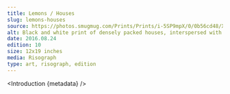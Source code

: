 ```yaml
---
title: Lemons / Houses
slug: lemons-houses
source: https://photos.smugmug.com/Prints/Prints/i-5SP9mpX/0/0b56cd48/X2/lemons-800-X2.png
alt: Black and white print of densely packed houses, interspersed with mist and lemon blossoms.
date: 2016.08.24
edition: 10
size: 12x19 inches
media: Risograph
type: art, risograph, edition
---
```


<script>
  import Introduction from '../components/Introduction.svelte'
</script>

<Introduction {metadata} />